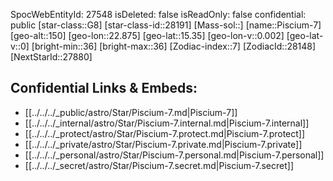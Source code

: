 ﻿---
location: [15.35,22.875,150]
type: Station
tags:
- astro/Star

---
SpocWebEntityId: 27548
isDeleted: false
isReadOnly: false
confidential: public
[star-class::G8]
[star-class-id::28191]
[Mass-sol::]
[name::Piscium-7]
[geo-alt::150]
[geo-lon::22.875]
[geo-lat::15.35]
[geo-lon-v::0.002]
[geo-lat-v::0]
[bright-min::36]
[bright-max::36]
[Zodiac-index::7]
[ZodiacId::28148]
[NextStarId::27880]



## Confidential Links & Embeds: 
- [[../../../_public/astro/Star/Piscium-7.md|Piscium-7]] 
- [[../../../_internal/astro/Star/Piscium-7.internal.md|Piscium-7.internal]] 
- [[../../../_protect/astro/Star/Piscium-7.protect.md|Piscium-7.protect]] 
- [[../../../_private/astro/Star/Piscium-7.private.md|Piscium-7.private]] 
- [[../../../_personal/astro/Star/Piscium-7.personal.md|Piscium-7.personal]] 
- [[../../../_secret/astro/Star/Piscium-7.secret.md|Piscium-7.secret]] 

